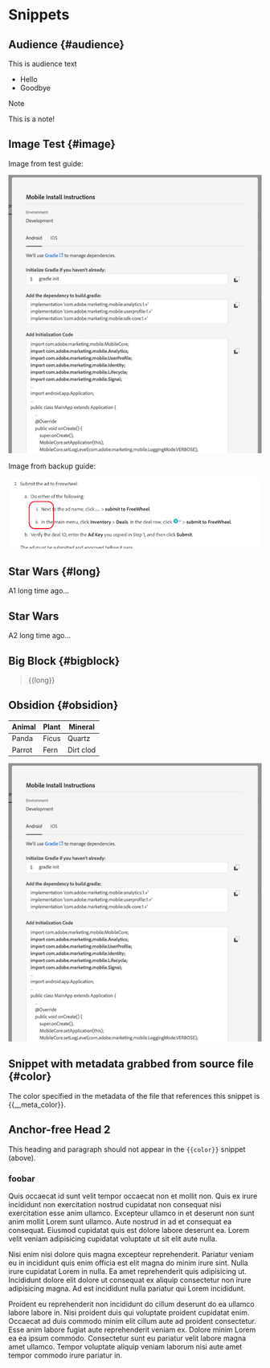 # Snippets

## Audience {#audience}

This is audience text

* Hello
* Goodbye

>[!NOTE]
>This is a note!

## Image Test {#image}

Image from test guide:

![Android](/help/test-guide/assets/android.png)

Image from backup guide:

![bullets](/help/backup-guide/assets/bullet-lists.png)

## Star Wars {#long}

A1 long time ago... 

## Star Wars

A2 long time ago... 


## Big Block {#bigblock}

>{{long}} 

## Obsidion {#obsidion}

|Animal | Plant | Mineral |
|--- |--- |--- |
|Panda | Ficus | Quartz |
|Parrot | Fern | Dirt clod |

![alt text](/help/test-guide/assets/android.png)

## Snippet with metadata grabbed from source file {#color}

The color specified in the metadata of the file that references this snippet is {{__meta_color}}.

## Anchor-free Head 2

This heading and paragraph should not appear in the `{{color}}` snippet (above).

### foobar

Quis occaecat id sunt velit tempor occaecat non et mollit non. Quis ex irure incididunt non exercitation nostrud cupidatat non consequat nisi exercitation esse anim ullamco. Excepteur ullamco in et deserunt non sunt anim mollit Lorem sunt ullamco. Aute nostrud in ad et consequat ea consequat. Eiusmod cupidatat quis est dolore labore deserunt ea. Lorem velit veniam adipisicing cupidatat voluptate ut sit elit aute nulla.
  
Nisi enim nisi dolore quis magna excepteur reprehenderit. Pariatur veniam eu in incididunt quis enim officia est elit magna do minim irure sint. Nulla irure cupidatat Lorem in nulla. Ea amet reprehenderit quis adipisicing ut. Incididunt dolore elit dolore ut consequat ex aliquip consectetur non irure adipisicing magna. Ad est incididunt nulla pariatur qui Lorem incididunt.
  
Proident eu reprehenderit non incididunt do cillum deserunt do ea ullamco labore labore in. Nisi proident duis qui voluptate proident cupidatat enim. Occaecat ad duis commodo minim elit cillum aute ad proident consectetur. Esse anim labore fugiat aute reprehenderit veniam ex. Dolore minim Lorem ea ea ipsum commodo. Consectetur sunt eu pariatur velit labore magna amet ullamco. Tempor voluptate aliquip veniam laborum nisi aute amet tempor commodo irure pariatur in.
